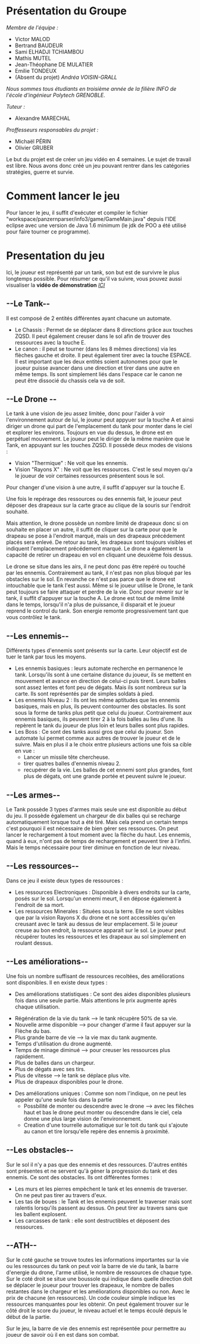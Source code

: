 # Présentation du Groupe

_Membre de l'équipe :_
- Victor MALOD
- Bertrand BAUDEUR
- Sami ELHADJI TCHIAMBOU
- Mathis MUTEL
- Jean-Théophane DE MULATIER
- Emilie TONDEUX
- (Absent du projet) *Andréa VOISIN-GRALL*

*Nous sommes tous étudiants en troisième année de la filière INFO de l'école d'ingénieur Polytech GRENOBLE.*

_Tuteur :_ 
- Alexandre MARECHAL

_Proffesseurs responsables du projet :_
- Michaël PÉRIN
- Olivier GRUBER

Le but du projet est de créer un jeu vidéo en 4 semaines.
Le sujet de travail est libre.
Nous avons donc créé un jeu pouvant rentrer dans les catégories stratégies, guerre et survie.

# Comment lancer le jeu

Pour lancer le jeu, il suffit d'exécuter et compiler le fichier "workspace/panzernparser/info3/game/GameMain.java" depuis l'IDE eclipse avec une version de Java 1.6 minimum (le jdk de POO a été utilisé pour faire tourner ce programme).

# Presentation du jeu

Ici, le joueur est représenté par un tank, son but est de survivre le plus longtemps possible.
Pour résumer ce qu'il va suivre, vous pouvez aussi visualiser la **vidéo de démonstration** _*[ICI](https://www.youtube.com/watch?v=icWR9-wuG6Q&t=9s)*_

## --Le Tank--

Il est composé de 2 entités différentes ayant chacune un automate.
- Le Chassis : Permet de se déplacer dans 8 directions grâce aux touches ZQSD. Il peut également creuser dans le sol afin de trouver des ressources avec la touche E.
- Le canon : il peut se tourner (dans les 8 mêmes directions) via les flèches gauche et droite. Il peut également tirer avec la touche ESPACE.
Il est important que les deux entités soient autonomes pour que le joueur puisse avancer dans une direction et tirer dans une autre en même temps.
Ils sont simplement liés dans l'espace car le canon ne peut être dissocié du chassis cela va de soit.

## --Le Drone --

Le tank à une vision de jeu assez limitée, donc pour l'aider à voir l'environnement autour de lui, le joueur peut appyuer sur la touche A et ainsi diriger un drone qui part de l'emplacement du tank pour monter dans le ciel et explorer les environs.
Toujours en vue du dessus, le drone est en perpétuel mouvement. Le joueur peut le diriger de la même manière que le Tank, en appuyant sur les touches ZQSD. 
Il possède deux modes de visions : 

- Vision "Thermique" : Ne voit que les ennemis.
- Vision "Rayons X"  : Ne voit que les ressources. C'est le seul moyen qu'a le joueur de voir certaines ressources présentent sous le sol.

Pour changer d'une vision à une autre, il suffit d'appuyer sur la touche E.

Une fois le repérage des ressources ou des ennemis fait, le joueur peut déposer des drapeaux sur la carte grace au clique de la souris sur l'endroit souhaité.

Mais attention, le drone possède un nombre limité de drapeaux donc si on souhaite en placer un autre, il suffit de cliquer sur la carte pour que le drapeau se pose à l'endroit marqué, mais un des drapeaux précédement placés sera enlevé. De retour au tank, les drapeaux sont toujours visibles et indiquent l'emplacement précédement marqué.
Le drone a également la capacité de retirer un drapeau en vol en cliquant une deuxième fois dessus.

Le drone se situe dans les airs, il ne peut donc pas être repéré ou touché par les ennemis. Contrairement au tank, il n'est pas non plus bloqué par les obstacles sur le sol.
En revanche ce n'est pas parce que le drone est intouchable que le tank l'est aussi. 
Même si le joueur utilise le Drone, le tank peut toujours se faire attaquer et perdre de la vie. Donc pour revenir sur le tank, il suffit d'appuyer sur la touche A.
Le drone est tout de même limité dans le temps, lorsqu'il n'a plus de puissance, il disparait et le joueur reprend le control du tank. Son energie remonte progressivement tant que vous contrôlez le tank.

## --Les ennemis--
Différents types d'ennemis sont présents sur la carte. Leur objectif est de tuer le tank par tous les moyens.
 
- Les ennemis basiques : leurs automate recherche en permanence le tank. Lorsqu'ils sont à une certaine distance du joueur, ils se mettent en mouvement et avance en direction de celui-ci puis tirent.
Leurs balles sont assez lentes et font peu de dégats. Mais ils sont nombreux sur la carte. Ils sont représentés par de simples soldats à pied.
- Les ennemis Niveau 2 : Ils ont les même aptitudes que les ennemis basiques, mais en plus, ils peuvent contourner des obstacles. Ils sont sous la forme de tanks plus petit que celui du joueur.
Contrairement aux ennemis basiques, ils peuvent tirer 2 à la fois balles au lieu d'une. Ils repèrent le tank du joueur de plus loin et leurs balles sont plus rapides.
- Les Boss : Ce sont des tanks aussi gros que celui du joueur. Son automate lui permet comme aux autres de trouver le joueur et de le suivre. Mais en plus il a le choix entre plusieurs actions une fois sa cible en vue :
  + Lancer un missile tête chercheuse.
  + tirer quatres balles d'ennemis niveau 2.
  + recupérer de la vie.
Les balles de cet ennemi sont plus grandes, font plus de dégats, ont une grande portée et peuvent suivre le joueur.

## --Les armes--
Le Tank possède 3 types d'armes mais seule une est disponible au début du jeu.
Il possède également un chargeur de dix balles qui se recharge automatiquement lorsque tout a été tiré. Mais cela prend un certain temps c'est pourquoi il est nécessaire de bien gérer ses ressources. On peut lancer le rechargement à tout moment avec la flèche du haut.
Les ennemis, quand à eux, n'ont pas de temps de rechargement et peuvent tirer à l'infini. Mais le temps nécessaire pour tirer diminue en fonction de leur niveau.

## --Les ressources--
Dans ce jeu il existe deux types de ressources :
- Les ressources Electroniques : Disponible à divers endroits sur la carte, posés sur le sol. Lorsqu'un ennemi meurt, il en dépose également à l'endroit de sa mort.
- Les ressources Minerales  : Situées sous la terre. Elle ne sont visibles que par la vision Rayons X du drone et ne sont accessibles qu'en creusant avec le tank au dessus de leur emplacement. Si le joueur creuse au bon endroit, la ressource apparait sur le sol.
Le joueur peut récupérer toutes les ressources et les drapeaux au sol simplement en roulant dessus.

## --Les améliorations--
Une fois un nombre suffisant de ressources recoltées, des améliorations sont disponibles.
Il en existe deux types :

-  Des améliorations statistiques : Ce sont des aides disponibles plusieurs fois dans une seule partie. Mais attentions le prix augmente après chaque utilisation.
  + Régénération de la vie du tank --> le tank récupère 50% de sa vie.
  + Nouvelle arme disponible --> pour changer d'arme il faut appuyer sur la Flèche du bas.
  + Plus grande barre de vie --> la vie max du tank augmente.
  + Temps d'utilisation du drone augmenté.
  + Temps de minage diminué --> pour creuser les ressources plus rapidement.
  + Plus de balles dans un chargeur.
  + Plus de dégats avec ses tirs.
  + Plus de vitesse --> le tank se déplace plus vite.
  + Plus de drapeaux disponibles pour le drone.
- Des améliorations uniques : Comme son nom l'indique, on ne peut les appeler qu'une seule fois dans la partie
  + Possbilité de monter ou descendre avec le drone --> avec les flêches haut et bas le drone peut monter ou descendre dans le ciel, cela donne une plus large vision de l'environnement.
  + Creation d'une tourrelle automatique sur le toit du tank qui s'ajoute au canon et tire lorsqu'elle repère des ennemis à proximité.


## --Les obstacles--
Sur le sol il n'y a pas que des ennemis et des ressources.
D'autres entités sont présentes et ne servent qu'à géner la progression du tank et des ennemis.
Ce sont des obstacles. Ils ont différentes formes :
- Les murs et les pierres empèchent le tank et les ennemis de traverser. On ne peut pas tirer au travers d'eux.
- Les tas de boues : le Tank et les ennemis peuvent le traverser mais sont ralentis lorsqu'ils passent au dessus. On peut tirer au travers sans que les ballent explosent.
- Les carcasses de tank : elle sont destructibles et déposent des ressources.

## --ATH--
Sur le coté gauche se trouve toutes les informations importantes sur la vie ou les ressources du tank
on peut voir la barre de vie du tank, la barre d'energie du drone, l'arme utilisé, le nombre de ressources de chaque type.
Sur le coté droit se situe une boussole qui indique dans quelle direction doit se déplacer le joueur pour trouver les drapeaux, le nombre de balles restantes dans le chargeur et les améliorations disponibles ou non. Avec le prix de chacune (en ressources). Un code couleur simple indique les ressources manquantes pour les obtenir. On peut également trouver sur le côté droit le score du joueur, le niveau actuel et le temps écoulé depuis le début de la partie.

Sur le jeu, la barre de  vie des ennemis est représentée pour permettre au joueur de savoir où il en est dans son combat.









